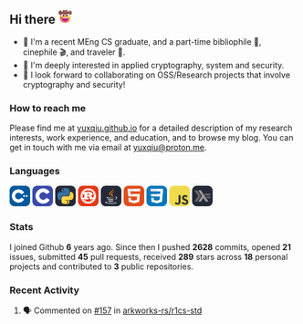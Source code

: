 ## Hi there <picture><img src="./assets/cowboy.png" alt="Cowboy Hat Face" width="25" height="25" /></picture>

- 📖 I'm a recent MEng CS graduate, and a part-time bibliophile 📕, cinephile 🎬, and traveler 🚀.
- 📍 I'm deeply interested in applied cryptography, system and security.
- 👯 I look forward to collaborating on OSS/Research projects that involve cryptography and security!

### How to reach me

Please find me at [yuxqiu.github.io](https://yuxqiu.github.io/) for a detailed description of my research interests, work experience, and education, and to browse my blog. You can get in touch with me via email at [yuxqiu@proton.me](mailto:yuxqiu@proton.me).

### Languages

<p float="left">
<picture><img src="./assets/cpp.svg" alt="cpp" width="36" /></picture>
<picture><img src="./assets/c.svg" alt="c" width="36" /></picture>
<picture><img src="./assets/py.svg" alt="python" width="36" /></picture>
<picture><img src="./assets/rust.svg" alt="rust" width="36" /></picture>
<picture><img src="./assets/java.svg" alt="java" width="36" /></picture>
<picture><img src="./assets/html.svg" alt="html" width="36" /></picture>
<picture><img src="./assets/css.svg" alt="css" width="36" /></picture>
<picture><img src="./assets/js.svg" alt="js" width="36" /></picture>
<picture><img src="./assets/haskell.svg" alt="haskell" width="36" /></picture>
</p>

### Stats

I joined Github **6** years ago. Since then I pushed **2628** commits, opened **21** issues, submitted **45** pull requests, received **289** stars across **18** personal projects and contributed to **3** public repositories.

### Recent Activity

<!--START_SECTION:activity-->
1. 🗣 Commented on [#157](https://github.com/arkworks-rs/r1cs-std/pull/157#issuecomment-2953020559) in [arkworks-rs/r1cs-std](https://github.com/arkworks-rs/r1cs-std)
<!--END_SECTION:activity-->
